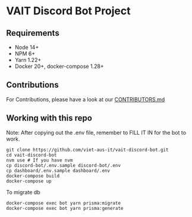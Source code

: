 # VAIT Discord Bot Project

## Requirements

- Node 14+
- NPM 6+
- Yarn 1.22+
- Docker 20+, docker-compose 1.28+

## Contributions

For Contributions, please have a look at our [CONTRIBUTORS.md](.github/CONTRIBUTING.md)

## Working with this repo

Note: After copying out the .env file, remember to FILL IT IN for the bot to
work.

```shell
git clone https://github.com/viet-aus-it/vait-discord-bot.git
cd vait-discord-bot
nvm use # If you have nvm
cp discord-bot/.env.sample discord-bot/.env
cp dashboard/.env.sample dashboard/.env
docker-compose build
docker-compose up
```

To migrate db

```shell
docker-compose exec bot yarn prisma:migrate
docker-compose exec bot yarn prisma:generate
```
